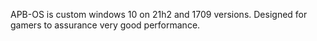 APB-OS is custom windows 10 on 21h2 and 1709 versions. Designed for gamers to assurance very good performance.
